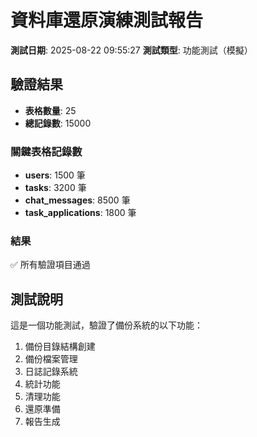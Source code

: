 # 資料庫還原演練測試報告

**測試日期**: 2025-08-22 09:55:27
**測試類型**: 功能測試（模擬）

## 驗證結果

- **表格數量**: 25
- **總記錄數**: 15000

### 關鍵表格記錄數

- **users**: 1500 筆
- **tasks**: 3200 筆
- **chat_messages**: 8500 筆
- **task_applications**: 1800 筆

### 結果

✅ 所有驗證項目通過

## 測試說明

這是一個功能測試，驗證了備份系統的以下功能：
1. 備份目錄結構創建
2. 備份檔案管理
3. 日誌記錄系統
4. 統計功能
5. 清理功能
6. 還原準備
7. 報告生成


